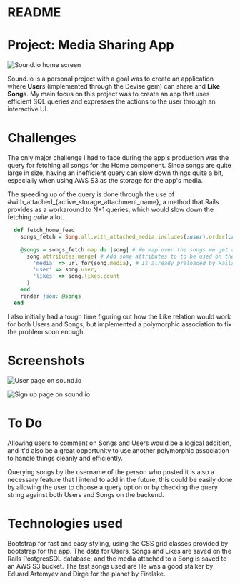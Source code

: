 # README

# Project: Media Sharing App

![Sound.io home screen](https://i.imgur.com/zIjgWvw.png)

Sound.io is a personal project with a goal was to create an application where **User**s (implemented through the Devise gem) can share and **Like** **Song**s. My main focus on this project was to create an app that uses efficient SQL queries and expresses the actions to the user through an interactive UI.

# Challenges

The only major challenge I had to face during the app's production was the query for fetching all songs for the Home component. Since songs are quite large in size, having an inefficient query can slow down things quite a bit, especially when using AWS S3 as the storage for the app's media.

The speeding up of the query is done through the use of #with_attached_{active_storage_attachment_name}, a method that Rails provides as a workaround to N+1 queries, which would slow down the fetching *quite* a lot.

```ruby
  def fetch_home_feed
    songs_fetch = Song.all.with_attached_media.includes(:user).order(created_at: :desc) # We do the initial fetching

    @songs = songs_fetch.map do |song| # We map over the songs we get and,
      song.attributes.merge( # Add some attributes to to be used on the frontend
        'media' => url_for(song.media), # Is already preloaded by Rails thanks to #with_attached_media
        'user' => song.user,
        'likes' => song.likes.count
      )
    end
    render json: @songs
  end
```

I also initially had a tough time figuring out how the Like relation would work for both Users and Songs, but implemented a polymorphic association to fix the problem soon enough.

# Screenshots

![User page on sound.io](https://i.imgur.com/VXIpM5U.png)

![Sign up page on sound.io](https://i.imgur.com/VzSW620.png)

# To Do

Allowing users to comment on Songs and Users would be a logical addition, and it'd also be a great opportunity to use another polymorphic association to handle things cleanly and efficiently.

Querying songs by the username of the person who posted it is also a necessary feature that I intend to add in the future, this could be easily done by allowing the user to choose a query option or by checking the query string against both Users and Songs on the backend.

# Technologies used

Bootstrap for fast and easy styling, using the CSS grid classes provided by bootstrap for the app. The data for Users, Songs and Likes are saved on the Rails PostgresSQL database, and the media attached to a Song is saved to an AWS S3 bucket. 
The test songs used are He was a good stalker by Eduard Artemyev and Dirge for the planet by Firelake.


